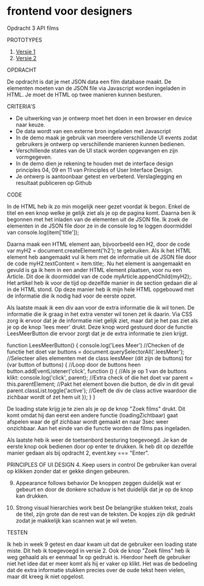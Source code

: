 # frontend voor designers

Opdracht 3      API films

PROTOTYPES
1. [Versie 1](https://esmeebarten.github.io/frontendvoordesigners/opdracht3/v1/)
2. [Versie 2](https://esmeebarten.github.io/frontendvoordesigners/opdracht3/v2/)


OPDRACHT

De opdracht is dat je met JSON data een film database maakt.
De elementen moeten van de JSON file via Javascript worden ingeladen in HTML.
Je moet de HTML op twee manieren kunnen besturen.


CRITERIA'S

- De uitwerking van je ontwerp moet het doen in een browser en device naar keuze.
- De data wordt van een externe bron ingeladen met Javascript
- In de demo maak je gebruik van meerdere verschillende UI events zodat gebruikers je ontwerp op verschillende manieren kunnen bedienen.
- Verschillende states van de UI stack worden opgevangen en zijn vormgegeven.
- In de demo dien je rekening te houden met de interface design principles 04, 09 en 11 van Principles of User Interface Design.
- Je ontwerp is aantoonbaar getest en verbeterd. Verslaglegging en resultaat publiceren op Github


CODE

In de HTML heb ik zo min mogelijk neer gezet voordat ik begon. Enkel de titel en een knop welke je gelijk ziet als je op de pagina komt.
Daarna ben ik begonnen met het inladen van de elementen uit de JSON file.
Ik zoek de elementen in de JSON file door ze in de console log te loggen doormiddel van console.log(item['title']);

Daarna maak een HTML element aan, bijvoorbeeld een H2, door de code var myH2 = document.createElement('h2'); te gebruiken.
Als ik het HTML element heb aangemaakt vul ik hem met de informatie uit de JSON file door de code myH2.textContent = item.title;.
Nu het element is aangemaakt en gevuld is ga ik hem in een ander HTML element plaatsen, voor nu een Article.
Dit doe ik doormiddel van de code myArticle.appendChild(myH2);.
Het artikel heb ik voor de tijd op dezelfde manier in de section gedaan die al in de HTML stond.
Op deze manier heb ik mijn hele HTML opgebouwd met de informatie die ik nodig had voor de eerste opzet.

Als laatste maak ik een div aan voor de extra informatie die ik wil tonen. De informatie die ik graag in het extra venster wil tonen zet ik daarin.
Via CSS zorg ik ervoor dat je de informatie niet gelijk ziet, maar dat je het pas ziet als je op de knop 'lees meer' drukt.
Deze knop word gestuurd door de functie LeesMeerButton die ervoor zorgt dat je de extra informatie te zien krijgt.

function LeesMeerButton() {
console.log('Lees Meer')                                //Checken of de functie het doet
var buttons = document.querySelectorAll('.leesMeer');   //Selecteer alles elementen met de class leesMeer (dit zijn de buttons)
for (var button of buttons) {                           //Loop door de buttons heen
    button.addEventListener('click', function () {      //Als je op 1 van de buttons klikt:
     console.log('click', parent);                      //Extra check of die het doet
    var parent = this.parentElement;                    //Pakt het element boven die button, de div in dit geval
    parent.classList.toggle('active');                  //Geeft de div de class active waardoor die zichbaar wordt of zet hem uit
        });
    }
}

De loading state krijg je te zien als je op de knop "Zoek films" drukt.
Dit komt omdat hij dan eerst een andere functie (loadingZichtbaar) gaat afspelen waar de gif zichbaar wordt gemaakt en naar 3sec weer onzichbaar.
Aan het einde van die functie worden de films pas ingeladen.

Als laatste heb ik weer de toetsenbord besturing toegevoegd.
Je kan de eerste knop ook bedienen door op enter te drukken.
Ik heb dit op dezelfde manier gedaan als bij opdracht 2, event.key === "Enter".


PRINCIPLES OF  UI DESIGN
4. Keep users in control
De gebruiker kan overal op klikken zonder dat er gekke dingen gebeuren.

9. Appearance follows behavior
De knoppen zeggen duidelijk wat er gebeurt en door de donkere schaduw is het duidelijk dat je op de knop kan drukken.

11. Strong visual hierarchies work best
De belangrijke stukken tekst, zoals de titel, zijn grote dan de rest van de teksten.
De kopjes zijn dik gedrukt zodat je makkelijk kan scannen wat je wil weten.


TESTEN

Ik heb in week 9 getest en daar kwam uit dat de gebruiker een loading state miste.
Dit heb ik toegevoegd in versie 2. Ook de knop "Zoek films" heb ik weg gehaald als er eenmaal 1x op gedrukt is.
Hierdoor heeft de gebruiker niet het idee dat er meer komt als hij er vaker op klikt.
Het was de bedoeling dat de extra informatie stukken precies over de oude tekst heen vielen, maar dit kreeg ik niet opgelost.
